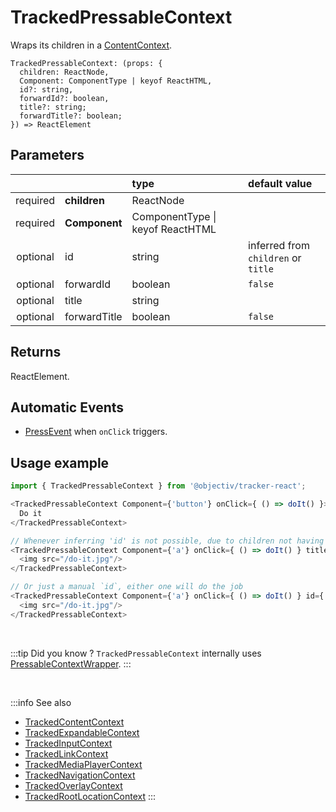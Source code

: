 # TrackedPressableContext

Wraps its children in a [ContentContext](/taxonomy/reference/location-contexts/ContentContext.md).

```tsx
TrackedPressableContext: (props: { 
  children: ReactNode,
  Component: ComponentType | keyof ReactHTML,
  id?: string,
  forwardId?: boolean,
  title?: string;
  forwardTitle?: boolean;
}) => ReactElement
```

## Parameters
|          |               | type                                 | default value                       |
|:--------:|:--------------|:-------------------------------------|:------------------------------------|
| required | **children**  | ReactNode                            |                                     |
| required | **Component** | ComponentType &vert; keyof ReactHTML |                                     |
| optional | id            | string                               | inferred from `children` or `title` |
| optional | forwardId     | boolean                              | `false`                             |
| optional | title         | string                               |                                     |
| optional | forwardTitle  | boolean                              | `false`                             |

## Returns
ReactElement.

## Automatic Events
- [PressEvent](/taxonomy/reference/events/PressEvent.md) when `onClick` triggers.

## Usage example

```typescript jsx
import { TrackedPressableContext } from '@objectiv/tracker-react';
```

```typescript jsx
<TrackedPressableContext Component={'button'} onClick={ () => doIt() }>
  Do it
</TrackedPressableContext>

// Whenever inferring 'id' is not possible, due to children not having any text, a `title` can be specified
<TrackedPressableContext Component={'a'} onClick={ () => doIt() } title={'Do it'}>
  <img src="/do-it.jpg"/>
</TrackedPressableContext>

// Or just a manual `id`, either one will do the job
<TrackedPressableContext Component={'a'} onClick={ () => doIt() } id={'do-it'}>
  <img src="/do-it.jpg"/>
</TrackedPressableContext>
```

<br />

:::tip Did you know ?
`TrackedPressableContext` internally uses [PressableContextWrapper](/tracking/react/api-reference/locationWrappers/PressableContextWrapper.md).
:::

<br />

:::info See also
- [TrackedContentContext](/tracking/react/api-reference/trackedContexts/TrackedContentContext.md)
- [TrackedExpandableContext](/tracking/react/api-reference/trackedContexts/TrackedExpandableContext.md)
- [TrackedInputContext](/tracking/react/api-reference/trackedContexts/TrackedInputContext.md)
- [TrackedLinkContext](/tracking/react/api-reference/trackedContexts/TrackedLinkContext.md)
- [TrackedMediaPlayerContext](/tracking/react/api-reference/trackedContexts/TrackedMediaPlayerContext.md)
- [TrackedNavigationContext](/tracking/react/api-reference/trackedContexts/TrackedNavigationContext.md)
- [TrackedOverlayContext](/tracking/react/api-reference/trackedContexts/TrackedOverlayContext.md)
- [TrackedRootLocationContext](/tracking/react/api-reference/trackedContexts/TrackedRootLocationContext.md)
:::
